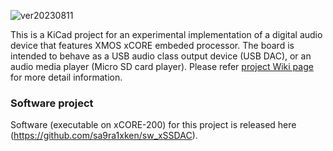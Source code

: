 ![ver20230811](https://github.com/sa9ra1xken/hw_xSSDAC/assets/150714506/52e0ba85-8282-44b6-b5c1-418d23c35438)

This is a KiCad project for an experimental implementation of a digital audio device that features XMOS xCORE embeded processor.
The board is intended to behave as a USB audio class output device (USB DAC), or an audio media player (Micro SD card player). 
Please refer [project Wiki page](https://github.com/sa9ra1xken/hw_xSSDAC/wiki) for more detail information.

### Software project
Software (executable on xCORE-200) for this project is released here (https://github.com/sa9ra1xken/sw_xSSDAC).
